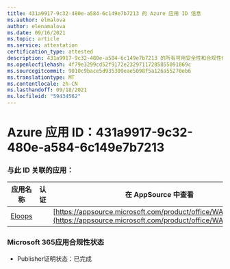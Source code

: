 ```yaml
---
title: 431a9917-9c32-480e-a584-6c149e7b7213 的 Azure 应用 ID 信息
ms.author: elmalova
author: elenamalova
ms.date: 09/16/2021
ms.topic: article
ms.service: attestation
certification_type: attested
description: 431a9917-9c32-480e-a584-6c149e7b7213 的所有可用安全性和合规性信息。
ms.openlocfilehash: 4f79e3299cd52f9172e23297117285855091869c
ms.sourcegitcommit: 9010c9bace5d935309eae5098f5a126a55270eb6
ms.translationtype: MT
ms.contentlocale: zh-CN
ms.lasthandoff: 09/18/2021
ms.locfileid: "59434562"
---
```

# <a name="azure-app-id-431a9917-9c32-480e-a584-6c149e7b7213"></a>Azure 应用 ID：431a9917-9c32-480e-a584-6c149e7b7213


### <a name="apps-associated-with-this-id"></a>与此 ID 关联的应用：
| **应用名称** | **认证** | **在 AppSource 中查看** |
|--------------|---------------|-----------------------|
| [Eloops](https://docs.microsoft.com/microsoft-365-app-certification/forward/WA200002287) |  | [https://appsource.microsoft.com/product/office/WA200002287](https://appsource.microsoft.com/product/office/WA200002287) |

### <a name="microsoft-365-app-compliance-status"></a>Microsoft 365应用合规性状态
- Publisher证明状态：已完成

